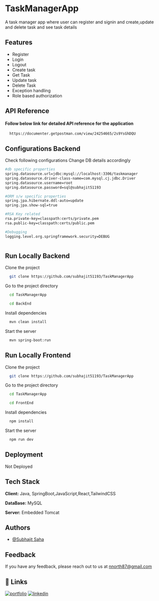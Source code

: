 
# TaskManagerApp

A task manager app where user can register and signin and create,update and delete task and see task details


## Features

- Register
- Login
- Logout
- Create task
- Get Task
- Update task
- Delete Task
- Exception handling
- Role based authorization


## API Reference

#### Follow below link for detailed API reference for the application

```http
  https://documenter.getpostman.com/view/24254665/2s9YsGhDQU
```
## Configurations Backend

Check following configurations Change DB details accordingly

```bash
#db specific properties
spring.datasource.url=jdbc:mysql://localhost:3306/taskmanager
spring.datasource.driver-class-name=com.mysql.cj.jdbc.Driver
spring.datasource.username=root
spring.datasource.password=sql@subhajit51193

#ORM s/w specific properties
spring.jpa.hibernate.ddl-auto=update
spring.jpa.show-sql=true

#RSA Key related
rsa.private-key=classpath:certs/private.pem
rsa.public-key=classpath:certs/public.pem

#Debugging
logging.level.org.springframework.security=DEBUG



```
    
## Run Locally Backend

Clone the project

```bash
  git clone https://github.com/subhajit51193/TaskManagerApp
```

Go to the project directory

```bash
  cd TaskManagerApp
```
```bash
  cd BackEnd
```

Install dependencies

```bash
  mvn clean install
```

Start the server

```bash
  mvn spring-boot:run
```

## Run Locally Frontend

Clone the project

```bash
  git clone https://github.com/subhajit51193/TaskManagerApp
```

Go to the project directory

```bash
  cd TaskManagerApp
```
```bash
  cd FrontEnd
```

Install dependencies

```bash
  npm install
```

Start the server

```bash
  npm run dev
```

## Deployment

Not Deployed



## Tech Stack

**Client:** Java, SpringBoot,JavaScript,React,TailwindCSS

**DataBase:** MySQL

**Server:** Embedded Tomcat


## Authors

- [@Subhajit Saha](https://github.com/subhajit51193)


## Feedback

If you have any feedback, please reach out to us at nnorth87@gmail.com


## 🔗 Links
[![portfolio](https://img.shields.io/badge/my_portfolio-000?style=for-the-badge&logo=ko-fi&logoColor=white)](https://subhajit51193.github.io/)
[![linkedin](https://img.shields.io/badge/linkedin-0A66C2?style=for-the-badge&logo=linkedin&logoColor=white)](https://www.linkedin.com/in/subhajit-saha-103110185/)




